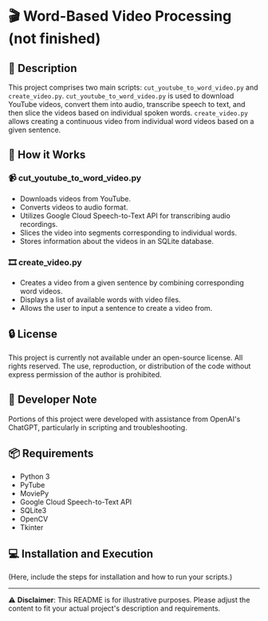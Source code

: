# 🎬 Word-Based Video Processing (not finished)

## 📝 Description
This project comprises two main scripts: `cut_youtube_to_word_video.py` and `create_video.py`. `cut_youtube_to_word_video.py` is used to download YouTube videos, convert them into audio, transcribe speech to text, and then slice the videos based on individual spoken words. `create_video.py` allows creating a continuous video from individual word videos based on a given sentence.

## 🚀 How it Works

### 📹 cut_youtube_to_word_video.py
- Downloads videos from YouTube.
- Converts videos to audio format.
- Utilizes Google Cloud Speech-to-Text API for transcribing audio recordings.
- Slices the video into segments corresponding to individual words.
- Stores information about the videos in an SQLite database.

### 🎞️ create_video.py
- Creates a video from a given sentence by combining corresponding word videos.
- Displays a list of available words with video files.
- Allows the user to input a sentence to create a video from.

## 🔒 License
This project is currently not available under an open-source license. All rights reserved. The use, reproduction, or distribution of the code without express permission of the author is prohibited.

## 🤖 Developer Note
Portions of this project were developed with assistance from OpenAI's ChatGPT, particularly in scripting and troubleshooting.

## 📦 Requirements
- Python 3
- PyTube
- MoviePy
- Google Cloud Speech-to-Text API
- SQLite3
- OpenCV
- Tkinter

## 💻 Installation and Execution
(Here, include the steps for installation and how to run your scripts.)

---

⚠️ **Disclaimer**: This README is for illustrative purposes. Please adjust the content to fit your actual project's description and requirements.

